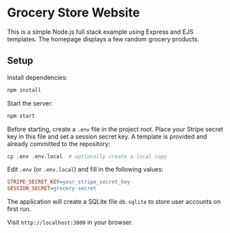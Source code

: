 # Grocery Store Website

This is a simple Node.js full stack example using Express and EJS templates. The homepage displays a few random grocery products.

## Setup

Install dependencies:

```bash
npm install
```

Start the server:

```bash
npm start
```

Before starting, create a `.env` file in the project root. Place your Stripe
secret key in this file and set a session secret key. A template is provided and
already committed to the repository:

```bash
cp .env .env.local  # optionally create a local copy
```

Edit `.env` (or `.env.local`) and fill in the following values:

```ini
STRIPE_SECRET_KEY=your_stripe_secret_key
SESSION_SECRET=grocery-secret
```

The application will create a SQLite file `db.sqlite` to store user accounts on first run.

Visit `http://localhost:3000` in your browser.
